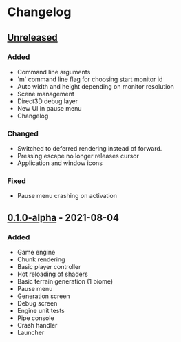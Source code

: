 # Changelog

## [Unreleased]

### Added

- Command line arguments
- 'm' command line flag for choosing start monitor id
- Auto width and height depending on monitor resolution
- Scene management
- Direct3D debug layer
- New UI in pause menu
- Changelog

### Changed

- Switched to deferred rendering instead of forward.
- Pressing escape no longer releases cursor
- Application and window icons

### Fixed

- Pause menu crashing on activation

## [0.1.0-alpha] - 2021-08-04

### Added

- Game engine
- Chunk rendering
- Basic player controller
- Hot reloading of shaders
- Basic terrain generation (1 biome)
- Pause menu
- Generation screen
- Debug screen
- Engine unit tests
- Pipe console
- Crash handler
- Launcher

[unreleased]: https://github.com/Compdog-inc/EasyCraft/compare/v0.1.0-alpha...master
[0.1.0-alpha]: https://github.com/Compdog-inc/EasyCraft/releases/tag/v0.1.0-alpha
